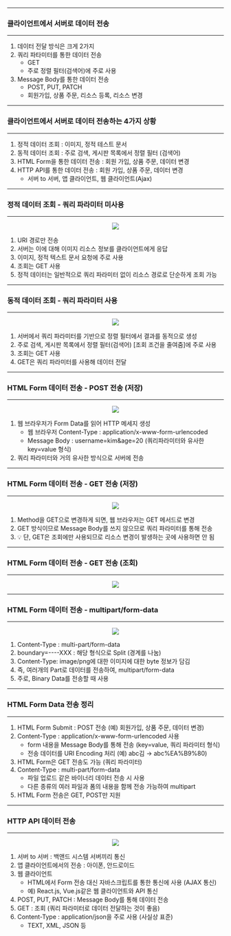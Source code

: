 -----
### 클라이언트에서 서버로 데이터 전송
-----
1. 데이터 전달 방식은 크게 2가지
2. 쿼리 파타미터를 통한 데이터 전송
   - GET
   - 주로 정렬 필터(검색어)에 주로 사용
3. Message Body를 통한 데이터 전송
   - POST, PUT, PATCH
   - 회원가입, 상품 주문, 리소스 등록, 리소스 변경

-----
### 클라이언트에서 서버로 데이터 전송하는 4가지 상황
-----
1. 정적 데이터 조회 : 이미지, 정적 테스트 문서
2. 동적 데이터 조회 : 주로 검색, 게시판 목록에서 정렬 필터 (검색어)
3. HTML Form을 통한 데이터 전송 : 회원 가입, 상품 주문, 데이터 변경
4. HTTP API를 통한 데이터 전송 : 회원 가입, 상품 주문, 데이터 변경
   - 서버 to 서버, 앱 클라이언트, 웹 클라이언트(Ajax)

-----
### 정적 데이터 조회 - 쿼리 파라미터 미사용
-----
<div align="center">
<img src="https://github.com/sooyounghan/HTTP/assets/34672301/a1ef12b3-8669-4758-ad2b-34bd18e0f0ce">
</div>

1. URI 경로만 전송
2. 서버는 이에 대해 이미지 리소스 정보를 클라이언트에게 응답
3. 이미지, 정적 텍스트 문서 요청에 주로 사용
4. 조회는 GET 사용
5. 정적 데이터는 일반적으로 쿼리 파라미터 없이 리소스 경로로 단순하게 조회 가능

-----
### 동적 데이터 조회 - 쿼리 파라미터 사용
-----
<div align="center">
<img src="https://github.com/sooyounghan/HTTP/assets/34672301/cc22bcf0-9788-4706-845b-90128b606074">
</div>

1. 서버에서 쿼리 파라미터를 기반으로 정렬 필터에서 결과를 동적으로 생성
2. 주로 검색, 게시판 목록에서 정렬 필터(검색어) [조회 조건을 줄여줌]에 주로 사용
3. 조회는 GET 사용
4. GET은 쿼리 파라미터를 사용해 데이터 전달

-----
### HTML Form 데이터 전송 - POST 전송 (저장)
-----
<div align="center">
<img src="https://github.com/sooyounghan/HTTP/assets/34672301/1ced7153-e0f6-49ff-87ca-39ca1baf10ee">
</div>

1. 웹 브라우저가 Form Data를 읽어 HTTP 메세지 생성
   - 웹 브라우저 Content-Type : application/x-www-form-urlencoded
   - Message Body : username=kim&age=20 (쿼리파라미터와 유사한 key=value 형식)
2. 쿼리 파라미터와 거의 유사한 방식으로 서버에 전송
  
-----
### HTML Form 데이터 전송 - GET 전송 (저장)
-----
<div align="center">
<img src="https://github.com/sooyounghan/HTTP/assets/34672301/f4c570e8-890a-4e99-9e72-67512a2e64cc">
</div>

1. Method을 GET으로 변경하게 되면, 웹 브라우저는 GET 메서드로 변경
2. GET 방식이므로 Message Body를 쓰지 않으므로 쿼리 파라미터를 통해 전송
3. 💡 단, GET은 조회에만 사용되므로 리소스 변경이 발생하는 곳에 사용하면 안 됨

-----
### HTML Form 데이터 전송 - GET 전송 (조회)
-----
<div align="center">
<img src="https://github.com/sooyounghan/HTTP/assets/34672301/cc62378b-9f70-4a03-aea7-97ed2601c4b3">
</div>

-----
### HTML Form 데이터 전송 - multipart/form-data
-----
<div align="center">
<img src="https://github.com/sooyounghan/HTTP/assets/34672301/281fe211-4fca-4b51-a8c6-c4ef30f4ea35">
</div>

1. Content-Type : multi-part/form-data
2. boundary=----XXX : 해당 형식으로 Split (경계를 나눔)
3. Content-Type: image/png에 대한 이미지에 대한 byte 정보가 담김
4. 즉, 여러개의 Part로 데이터를 전송하여, multipart/form-data
5. 주로, Binary Data를 전송할 때 사용

-----
### HTML Form Data 전송 정리
-----
1. HTML Form Submit : POST 전송 (예) 회원가입, 상품 주문, 데이터 변경)
2. Content-Type : application/x-www-form-urlencoded 사용
   - form 내용을 Message Body를 통해 전송 (key=value, 쿼리 파라미터 형식)
   - 전송 데이터를 URI Encoding 처리 (예) abc김 → abc%EA%B9%80)
3. HTML Form은 GET 전송도 가능 (쿼리 파라미터)
4. Content-Type : multi-part/form-data
   - 파일 업로드 같은 바이너리 데이터 전송 시 사용
   - 다른 종류의 여러 파일과 폼의 내용을 함께 전송 가능하여 multipart
5. HTML Form 전송은 GET, POST만 지원

-----
### HTTP API 데이터 전송
-----
<div align="center">
<img src="https://github.com/sooyounghan/HTTP/assets/34672301/0daf1db2-0176-412d-83b1-65ebfa67cd0b">
</div>

1. 서버 to 서버 : 백앤드 시스템 서버끼리 통신
2. 앱 클라이언트에서의 전송 : 아이폰, 안드로이드
3. 웹 클라이언트
   - HTML에서 Form 전송 대신 자바스크립트를 통한 통신에 사용 (AJAX 통신)
   - 예) React.js, Vue.js같은 웹 클라이언트와 API 통신
4. POST, PUT, PATCH : Message Body를 통해 데이터 전송
5. GET : 조회 (쿼리 파라미터로 데이터 전달하는 것이 좋음)
6. Content-Type : application/json을 주로 사용 (사실상 표준)
   - TEXT, XML, JSON 등
